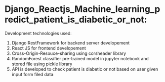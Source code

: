 # Django_Reactjs_Machine_learning_predict_patient_is_diabetic_or_not:
Development technologies used:
1) Django RestFramework for backend server developement
2) React JS for frontend developement
3) Cross-Origin-Resouce-sharing using corsheader library
4) RandomForest classifier pre-trained model in jupyter notebook and stored file using pickle library
5) API is developed to check patient is diabetic or not based on user given input form filed data
